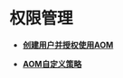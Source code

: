 # 权限管理<a name="aom_02_0088"></a>

-   **[创建用户并授权使用AOM](创建用户并授权使用AOM.md)**  

-   **[AOM自定义策略](AOM自定义策略.md)**  



